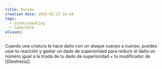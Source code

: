 ```yaml
---
title: Parada
creation date: 2024-02-17 14:44
tags:
  - state/seedling
  - type/note
aliases:
---
```

Cuando una criatura te hace daño con un ataque cuerpo a cuerpo, puedes usar tu reacción y gastar un dado de superioridad para reducir el daño un número igual a la tirada de tu dado de superioridad + tu modificador de [[Destreza]].

